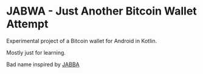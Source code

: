 # JABWA - Just Another Bitcoin Wallet Attempt

Experimental project of a Bitcoin wallet for Android in Kotlin.

Mostly just for learning.

Bad name inspired by [JABBA](https://www.curseforge.com/minecraft/mc-mods/jabba/)
